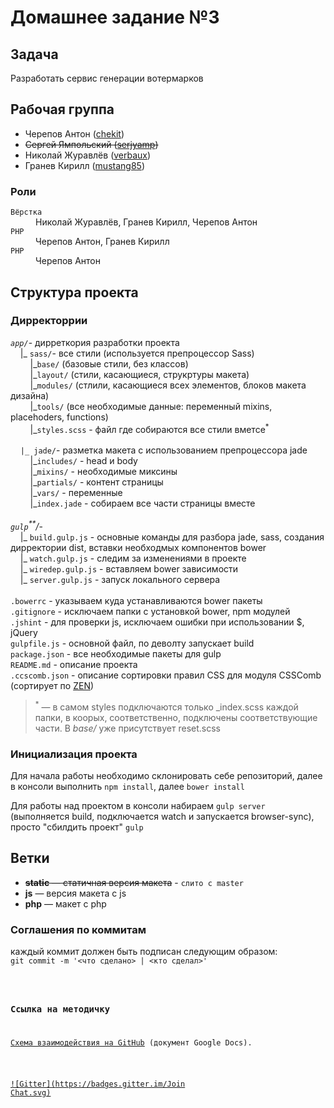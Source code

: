 <h1>Домашнее задание №3</h1>

<h2>Задача</h2>
<p>Разработать сервис генерации вотермарков</p>
<h2>Рабочая группа</h2>
<ul>
  <li>Черепов Антон (<a href="https://github.com/chekit/">chekit</a>)</li>
  <li><strike>Сергей Ямпольский (<a href="https://github.com/serjyamp">serjyamp</a>)</strike></li>
  <li>Николай Журавлёв (<a href="https://github.com/verbaux">verbaux</a>)</li>
  <li>Гранев Кирилл (<a href="https://github.com/mustang85">mustang85</a>)</li>
</ul>
<h3>Роли</h3>
<dl>
  <dt><code>Вёрстка</code><dt>
  <dd>Николай Журавлёв, Гранев Кирилл, Черепов Антон</dd>
  <dt><code>PHP</code><dt>
  <dd>Черепов Антон, Гранев Кирилл</dd>
  <dt><code>PHP</code><dt>
  <dd>Черепов Антон</dd>
</dl>
<h2>Структура проекта</h2>
<h3>Дирректоррии</h3>
<p>
<em><code>app/</code></em>- дирреткория разработки проекта<br />
&nbsp;&nbsp;&nbsp;&nbsp;|_ <code>sass/</code>- все стили (используется препроцессор Sass)<br />
&nbsp;&nbsp;&nbsp;&nbsp;&nbsp;&nbsp;&nbsp;&nbsp;|_<code>base/</code> (базовые стили, без классов)<br />
&nbsp;&nbsp;&nbsp;&nbsp;&nbsp;&nbsp;&nbsp;&nbsp;|_<code>layout/</code> (стили, касающиеся, струкртуры макета)<br />
&nbsp;&nbsp;&nbsp;&nbsp;&nbsp;&nbsp;&nbsp;&nbsp;|_<code>modules/</code> (стлили, касающиеся всех элементов, блоков макета дизайна)<br />
&nbsp;&nbsp;&nbsp;&nbsp;&nbsp;&nbsp;&nbsp;&nbsp;|_<code>tools/</code> (все необходимые данные: переменный mixins, placehoders, functions)<br />
&nbsp;&nbsp;&nbsp;&nbsp;&nbsp;&nbsp;&nbsp;&nbsp;|_<code>styles.scss</code> - файл где собираются все стили вметсе<sup>*</sup><br />
<br />
&nbsp;&nbsp;&nbsp;&nbsp;<code>|_ jade/</code>- разметка макета с использованием препроцессора jade<br />
&nbsp;&nbsp;&nbsp;&nbsp;&nbsp;&nbsp;&nbsp;&nbsp;|_<code>includes/</code> - head и body<br />
&nbsp;&nbsp;&nbsp;&nbsp;&nbsp;&nbsp;&nbsp;&nbsp;|_<code>mixins/</code> - необходимые миксины<br />
&nbsp;&nbsp;&nbsp;&nbsp;&nbsp;&nbsp;&nbsp;&nbsp;|_<code>partials/</code> - контент страницы<br />
&nbsp;&nbsp;&nbsp;&nbsp;&nbsp;&nbsp;&nbsp;&nbsp;|_<code>vars/</code> - переменные<br />
&nbsp;&nbsp;&nbsp;&nbsp;&nbsp;&nbsp;&nbsp;&nbsp;|_<code>index.jade</code> - собираем все части страницы вместе<br />
<br />
<em><code>gulp</code><sup>**</sup>/</em>-<br />
&nbsp;&nbsp;&nbsp;&nbsp;|_ <code>build.gulp.js</code> - основные команды для разбора jade, sass, создания дирректории dist, вставки необходмых компонентов bower<br />
&nbsp;&nbsp;&nbsp;&nbsp;|_ <code>watch.gulp.js</code> - следим за изменениями в проекте<br />
&nbsp;&nbsp;&nbsp;&nbsp;|_ <code>wiredep.gulp.js</code> - вставляем bower зависимости<br />
&nbsp;&nbsp;&nbsp;&nbsp;|_ <code>server.gulp.js</code> - запуск локального сервера<br />
<br />
<code>.bowerrc</code> - указываем куда устанавливаются bower пакеты<br />
<code>.gitignore</code> - исключаем папки с установкой bower, npm модулей<br />
<code>.jshint</code> - для проверки js, исключаем ошибки при использовании $, jQuery<br />
<code>gulpfile.js</code> - основной файл, по деволту запускает build<br />
<code>package.json</code> - все необходимые пакеты для gulp<br />
<code>README.md</code> - описание проекта<br />
<code>.ccscomb.json</code> - описание сортировки правил CSS для модуля CSSComb (сортирует по <a href="https://code.google.com/p/zen-coding/downloads/detail?name=ZenCodingCheatSheet.pdf">ZEN</a>)
</p>
<blockquote>
	<p><sup>*</sup> &mdash; в самом styles подключаются только _index.scss каждой папки, в коорых, соответственно, подключены соответствующие части. В <em>base/</em> уже присутствует reset.scss</p>
</blockquote>
<h3>Инициализация проекта</h3>
<p>Для начала работы необходимо склонировать себе репозиторий, далее в консоли выполнить <code>npm install</code>, далее <code>bower install</code></p>
<p>Для работы над проектом в консоли набираем <code>gulp server</code> (выполняется build, подключается watch и запускается browser-sync), просто "сбилдить проект" <code>gulp</code></p> 
<h2>Ветки</h2>
<ul>
	<li><strike><strong>static</strong> &mdash; статичная версия макета</strike> - <code>слито с master</code></li>
	<li><strong>js</strong> &mdash; версия макета с js</li>
	<li><strong>php</strong> &mdash; макет с php</li>
</ul>
<h3>Соглашения по коммитам</h3>
<p>каждый коммит должен быть подписан следующим образом:<br/><code>git commit -m '&lt;что сделано&gt; | &lt;кто сделал&gt;'</p>

<h3>Ссылка на методичку</h3>
<p><a href="https://docs.google.com/document/d/1ukji85Sgfkp9Wn9dSSa6oiCoWXsjTYBBNm_Xox11zto/edit?usp=sharing">Схема взаимодействия на GitHub</a> (документ Google Docs).</p>

[![Gitter](https://badges.gitter.im/Join Chat.svg)](https://gitter.im/chekit/loftschool_hw3?utm_source=badge&utm_medium=badge&utm_campaign=pr-badge&utm_content=badge)
